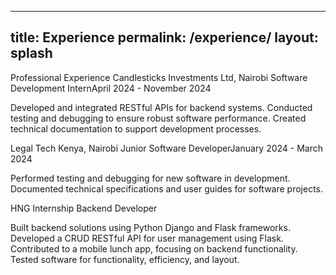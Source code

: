 
---
title: Experience
permalink: /experience/
layout: splash
---
Professional Experience
Candlesticks Investments Ltd, Nairobi
Software Development InternApril 2024 - November 2024

Developed and integrated RESTful APIs for backend systems.
Conducted testing and debugging to ensure robust software performance.
Created technical documentation to support development processes.

Legal Tech Kenya, Nairobi
Junior Software DeveloperJanuary 2024 - March 2024

Performed testing and debugging for new software in development.
Documented technical specifications and user guides for software projects.

HNG Internship
Backend Developer

Built backend solutions using Python Django and Flask frameworks.
Developed a CRUD RESTful API for user management using Flask.
Contributed to a mobile lunch app, focusing on backend functionality.
Tested software for functionality, efficiency, and layout.

